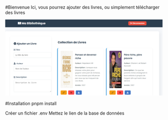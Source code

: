 #Bienvenue
Ici, vous pourrez ajouter des livres, ou simplement télécharger des livres

![image info](https://github.com/djedjelc/gestionLivres/blob/main/screenshot.PNG)

#Installation
pnpm install

Créer un fichier .env
Mettez le lien de la base de données
